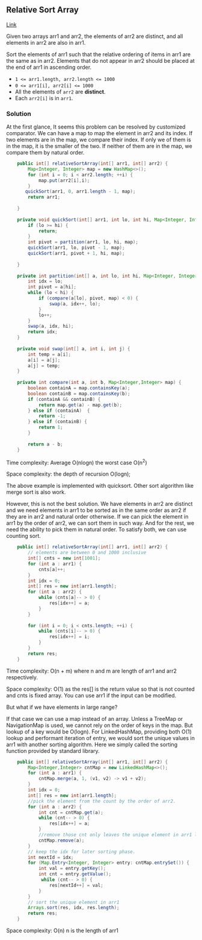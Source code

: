 ## Relative Sort Array

[Link](https://leetcode.com/problems/relative-sort-array/)

Given two arrays arr1 and arr2, the elements of arr2 are distinct, and all elements in arr2 are also in arr1.

Sort the elements of arr1 such that the relative ordering of items in arr1 are the same as in arr2. Elements that do not appear in arr2 should be placed at the end of arr1 in ascending order.

- `1 <= arr1.length, arr2.length <= 1000`
- `0 <= arr1[i], arr2[i] <= 1000`
- All the elements of `arr2` are **distinct**.
- Each `arr2[i]` is in `arr1`.

### Solution

At the first glance, It seems this problem can be resolved by customized comparator. We can have a map to map the element in arr2 and its index. If two elements are in the map, we compare their index. If only we of them is in the map, it is the smaller of the two. If neither of them are in the map, we compare them by natural order.

```java
    public int[] relativeSortArray(int[] arr1, int[] arr2) {
        Map<Integer, Integer> map = new HashMap<>();
        for (int i = 0; i < arr2.length; ++i) {
            map.put(arr2[i],i);
        }
       quickSort(arr1, 0, arr1.length - 1, map);
        return arr1;
        
    }
    
    private void quickSort(int[] arr1, int lo, int hi, Map<Integer, Integer> map) {
        if (lo >= hi) {
            return;
        }
        int pivot = partition(arr1, lo, hi, map);
        quickSort(arr1, lo, pivot - 1, map);
        quickSort(arr1, pivot + 1, hi, map);
        
    }
    
    private int partition(int[] a, int lo, int hi, Map<Integer, Integer> map) {
        int idx = lo;
        int pivot = a[hi];
        while (lo < hi) {
            if (compare(a[lo], pivot, map) < 0) {
                swap(a, idx++, lo);
            }
            lo++;
        }
        swap(a, idx, hi);
        return idx;
    }
    
    private void swap(int[] a, int i, int j) {
        int temp = a[i];
        a[i] = a[j];
        a[j] = temp;
    }
    
    private int compare(int a, int b, Map<Integer,Integer> map) {
        boolean containA = map.containsKey(a);
        boolean containB = map.containsKey(b);
        if (containA && containB) {
            return map.get(a) - map.get(b);
        } else if (containA)  {
            return -1;
        } else if (containB) {
            return 1;
        }
        
        return a - b;
    }
```

Time complexity: Average O(nlogn) the worst case O(n<sup>2</sup>)

Space complexity: the depth of recursion O(logn);

The above example is implemented with quicksort. Other sort algorithm like merge sort is also work.

However, this is not the best solution.  We have elements in arr2 are distinct and we need elements in arr1 to be sorted as in the same order as arr2 if they are in arr2 and natural order otherwise.  If we can pick the element in arr1 by the order of arr2, we can sort them in such way. And for the rest, we need the ability to pick them in natural order. To satisfy both, we can use counting sort. 

```java
    public int[] relativeSortArray(int[] arr1, int[] arr2) {
        // elements are between 0 and 1000 inclusive
        int[] cnts = new int[1001];
        for (int a : arr1) {
            cnts[a]++;
        }
        int idx = 0;
        int[] res = new int[arr1.length];
        for (int a : arr2) {
            while (cnts[a]-- > 0) {
                res[idx++] = a;
            }
        }
        
        for (int i = 0; i < cnts.length; ++i) {
            while (cnts[i]-- > 0) {
                res[idx++] = i;
            }
        }
        return res;
    }
```

Time complexity: O(n + m) where n and m are length of arr1 and arr2 respectively.

Space complexity: O(1) as the res[] is the return value so that is not counted and cnts is fixed array. You can use arr1 if the input can be modified.

But what if we have elements in large range?

If that case we can use a map instead of an array. Unless a TreeMap or NavigationMap is used, we cannot rely on the order of keys in the map. But lookup of a key would be O(logn). For LinkedHashMap, providing both O(1) lookup and performant iteration of entry, we would sort the unique values in arr1 with another sorting algorithm. Here we simply called the sorting function provided by standard library.

```java
    public int[] relativeSortArray(int[] arr1, int[] arr2) {
        Map<Integer,Integer> cntMap = new LinkedHashMap<>();
        for (int a : arr1) {
            cntMap.merge(a, 1, (v1, v2) -> v1 + v2);
        }
        int idx = 0;
        int[] res = new int[arr1.length];
        //pick the element from the count by the order of arr2.
        for (int a : arr2) {
            int cnt = cntMap.get(a);
            while (cnt-- > 0) {
                res[idx++] = a;
            }
            //remove those cnt only leaves the unique element in arr1 left
            cntMap.remove(a);
        }
        // keep the idx for later sorting phase.
        int nextId = idx;
        for (Map.Entry<Integer, Integer> entry: cntMap.entrySet()) {
            int val = entry.getKey();
            int cnt = entry.getValue();
             while (cnt-- > 0) {
                res[nextId++] = val;
            }
        }
        // sort the unique element in arr1
        Arrays.sort(res, idx, res.length);
        return res;
    }
```

Space complexity: O(n) n is the length of arr1

